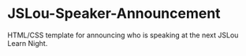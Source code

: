 # JSLou-Speaker-Announcement


HTML/CSS template for announcing who is speaking at the next JSLou Learn Night.
